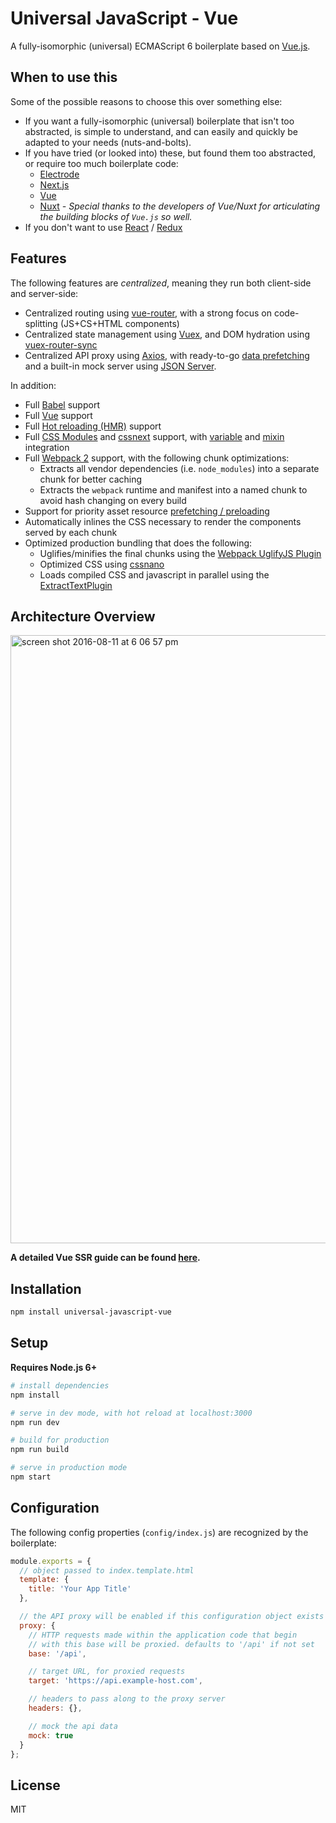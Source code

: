 # Universal JavaScript - Vue

A fully-isomorphic (universal) ECMAScript 6 boilerplate based on [Vue.js](https://vuejs.org/).

## When to use this

Some of the possible reasons to choose this over something else:

- If you want a fully-isomorphic (universal) boilerplate that isn't too abstracted, is simple to understand, and can
  easily and quickly be adapted to your needs (nuts-and-bolts).
- If you have tried (or looked into) these, but found them too abstracted, or require too much boilerplate code:
    - [Electrode](http://www.electrode.io/)
    - [Next.js](https://zeit.co/blog/next2)
    - [Vue](https://vuejs.org/)
    - [Nuxt](https://nuxtjs.org/) _- Special thanks to the developers of Vue/Nuxt for articulating the building blocks of `Vue.js` so well._
- If you don't want to use [React](https://facebook.github.io/react/) / [Redux](https://facebook.github.io/react/)

## Features

The following features are _centralized_, meaning they run both client-side and server-side:
  - Centralized routing using [vue-router](https://github.com/vuejs/vue-router), with a strong focus on code-splitting (JS+CS+HTML components)
  - Centralized state management using [Vuex](https://github.com/vuejs/vuex), and DOM hydration using [vuex-router-sync](https://github.com/vuejs/vuex-router-sync)
  - Centralized API proxy using [Axios](https://github.com/vuejs/vuex), with ready-to-go [data prefetching](https://ssr.vuejs.org/en/data.html) and a built-in mock server using [JSON Server](https://github.com/typicode/json-server).


In addition:
- Full [Babel](https://babeljs.io/) support
- Full [Vue](https://vuejs.org/) support
- Full [Hot reloading (HMR)](https://webpack.js.org/concepts/hot-module-replacement/) support
- Full [CSS Modules](https://glenmaddern.com/articles/css-modules) and [cssnext](http://cssnext.io/) support, with [variable](https://github.com/css-modules/postcss-icss-values) and [mixin](https://github.com/postcss/postcss-mixins) integration
- Full [Webpack 2](https://webpack.js.org/) support, with the following chunk optimizations:
  - Extracts all vendor dependencies (i.e. `node_modules`) into a separate chunk for better caching
  - Extracts the `webpack` runtime and manifest into a named chunk to avoid hash changing on every build
- Support for priority asset resource [prefetching / preloading](https://www.keycdn.com/blog/resource-hints/)
- Automatically inlines the CSS necessary to render the components served by each chunk
- Optimized production bundling that does the following:
     - Uglifies/minifies the final chunks using the [Webpack UglifyJS Plugin](https://github.com/webpack-contrib/uglifyjs-webpack-plugin)
     - Optimized CSS using [cssnano](http://cssnano.co/)
     - Loads compiled CSS and javascript in parallel using the [ExtractTextPlugin](https://github.com/webpack-contrib/extract-text-webpack-plugin)

## Architecture Overview

<img width="973" alt="screen shot 2016-08-11 at 6 06 57 pm" src="https://cloud.githubusercontent.com/assets/499550/17607895/786a415a-5fee-11e6-9c11-45a2cfdf085c.png">

**A detailed Vue SSR guide can be found [here](https://ssr.vuejs.org).**

## Installation

```bash
npm install universal-javascript-vue
```

## Setup

**Requires Node.js 6+**

```bash
# install dependencies
npm install

# serve in dev mode, with hot reload at localhost:3000
npm run dev

# build for production
npm run build

# serve in production mode
npm start
```

## Configuration

The following config properties (`config/index.js`) are recognized by the boilerplate:

```js
module.exports = {
  // object passed to index.template.html
  template: {
    title: 'Your App Title'
  },

  // the API proxy will be enabled if this configuration object exists
  proxy: {
    // HTTP requests made within the application code that begin
    // with this base will be proxied. defaults to '/api' if not set
    base: '/api',

    // target URL, for proxied requests
    target: 'https://api.example-host.com',

    // headers to pass along to the proxy server
    headers: {},

    // mock the api data
    mock: true
  }
};
```

## License

MIT

